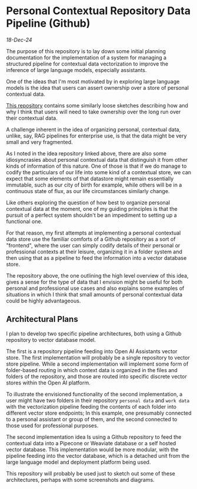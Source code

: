 # Personal Contextual Repository Data Pipeline (Github)

*18-Dec-24*

The purpose of this repository is to lay down some initial planning documentation for the implementation of a system for managing a structured pipeline for contextual data vectorization to improve the inference of large language models, especially assistants.

One of the ideas that I'm most motivated by in exploring large language models is the idea that users can assert ownership over a store of personal contextual data. 

[This repository](https://github.com/danielrosehill/Personal-Context-Repo-Idea) contains some similarly loose sketches describing how and why I think that users will need to take ownership over the long run over their contextual data. 

A  challenge inherent in the idea of organizing personal, contextual data, unlike, say, RAG pipelines for enterprise use, is that the data might be very small and very fragmented. 

As I noted in the idea repository linked above, there are also some idiosyncrasies about personal contextual data that distinguish it from other kinds of information of this nature. One of those is that if we do manage to codify the particulars of our life into some kind of a contextual store, we can expect that some elements of that datastore might remain essentially immutable, such as our city of birth for example, while others will be in a continuous state of flux, as our life circumstances similarly change.

Like others exploring the question of how best to organize personal contextual data at the moment, one of my guiding principles is that the pursuit of a perfect system shouldn't be an impediment to setting up a functional one. 

For that reason, my first attempts at implementing a personal contextual data store use the familiar comforts of a Github repository as a sort of "frontend", where the user can simply codify details of their personal or professional contexts at their leisure, organizing it in a folder system and then using that as a pipeline to feed the information into a vector database store. 

The repository above, the one outlining the high level overview of this idea, gives a sense for the type of data that I envision might be useful for both personal and professional use cases and also explains some examples of situations in which I think that small amounts of personal contextual data could be highly advantageous. 

## Architectural Plans

I plan to develop two specific pipeline architectures, both using a Github repository to vector database model. 

The first is a repository pipeline feeding into Open AI Assistants vector store. The first implementation will probably be a single repository to vector store pipeline. While a second implementation will implement some form of folder-based routing in which context data is organized in the files and folders of the repository, and those are routed into specific discrete vector stores within the Open AI platform.

To illustrate the envisioned functionality of the second implementation, a user might have two folders in their repository `personal data` and `work data` with the vectorization pipeline feeding the contents of each folder into different vector store endpoints; In this example, one presumably connected to a personal assistant or group of them, and the second connected to those used for professional purposes.

The second implementation idea Is using a Github repository to feed the contextual data into a Pipecone or Weaviate database or a self hosted vector database. This implementation would be more modular, with the pipeline feeding into the vector database, which is a detached unit from the large language model and deployment platform being used. 

This repository will probably be used just to sketch out some of these architectures, perhaps with some screenshots and diagrams.
 